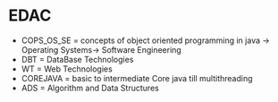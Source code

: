 # EDAC

* COPS_OS_SE = concepts of object oriented programming in java -> Operating Systems-> Software Engineering
* DBT = DataBase Technologies
* WT = Web Technologies
* COREJAVA = basic to intermediate Core java till multithreading
* ADS = Algorithm and Data Structures

